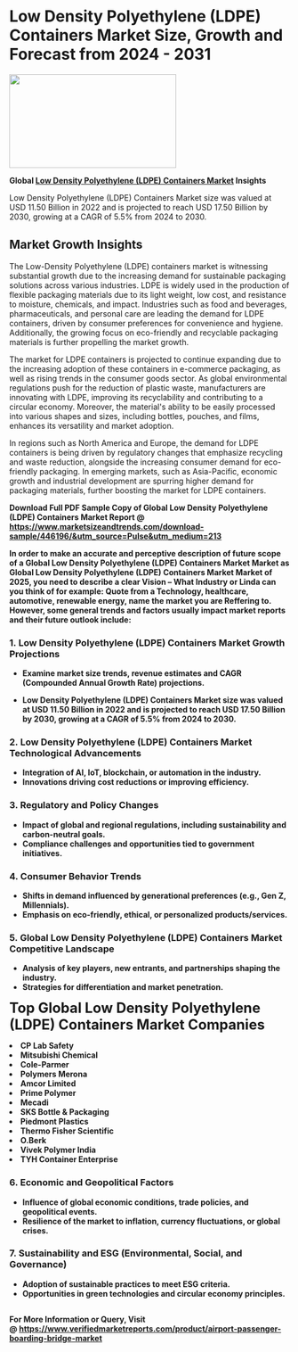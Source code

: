 <H1>Low Density Polyethylene (LDPE) Containers Market Size, Growth and Forecast from 2024 - 2031</H1><img class="aligncenter size-medium wp-image-584254" src="https://thirdeyenews.in/wp-content/uploads/2024/09/Global-Market-Research-300x168.jpeg" alt="" width="300" height="168" /><p><strong>Global&nbsp;<a href="https://www.marketsizeandtrends.com/download-sample/446196/&amp;utm_source=Pulse&amp;utm_medium=213">Low Density Polyethylene (LDPE) Containers Market</a> Insights</strong></p><p>Low Density Polyethylene (LDPE) Containers Market size was valued at USD 11.50 Billion in 2022 and is projected to reach USD 17.50 Billion by 2030, growing at a CAGR of 5.5% from 2024 to 2030.</p><p><h2>Market Growth Insights</h2> <p>The Low-Density Polyethylene (LDPE) containers market is witnessing substantial growth due to the increasing demand for sustainable packaging solutions across various industries. LDPE is widely used in the production of flexible packaging materials due to its light weight, low cost, and resistance to moisture, chemicals, and impact. Industries such as food and beverages, pharmaceuticals, and personal care are leading the demand for LDPE containers, driven by consumer preferences for convenience and hygiene. Additionally, the growing focus on eco-friendly and recyclable packaging materials is further propelling the market growth.</p> <p><strong></strong></p> <p>The market for LDPE containers is projected to continue expanding due to the increasing adoption of these containers in e-commerce packaging, as well as rising trends in the consumer goods sector. As global environmental regulations push for the reduction of plastic waste, manufacturers are innovating with LDPE, improving its recyclability and contributing to a circular economy. Moreover, the material's ability to be easily processed into various shapes and sizes, including bottles, pouches, and films, enhances its versatility and market adoption.</p> <p>In regions such as North America and Europe, the demand for LDPE containers is being driven by regulatory changes that emphasize recycling and waste reduction, alongside the increasing consumer demand for eco-friendly packaging. In emerging markets, such as Asia-Pacific, economic growth and industrial development are spurring higher demand for packaging materials, further boosting the market for LDPE containers.</p> <p><strong></p><p><span class=""><strong>Download Full PDF Sample Copy of Global Low Density Polyethylene (LDPE) Containers Market Report</strong> @ <a href="https://www.marketsizeandtrends.com/download-sample/446196/&amp;utm_source=Pulse&amp;utm_medium=213" target="_blank">https://www.marketsizeandtrends.com/download-sample/446196/&amp;utm_source=Pulse&amp;utm_medium=213</a></span></p><p>In order to make an accurate and perceptive description of future scope of a Global&nbsp;Low Density Polyethylene (LDPE) Containers Market Market as Global&nbsp;Low Density Polyethylene (LDPE) Containers Market Market of 2025, you need to describe a clear Vision &ndash; What Industry or Linda can you think of for example: Quote from a Technology, healthcare, automotive, renewable energy, name the market you are Reffering to. However, some general trends and factors usually impact market reports and their future outlook include:</p><h3>1.&nbsp;<strong>Low Density Polyethylene (LDPE) Containers Market Growth Projections</strong></h3><ul><li>Examine market size trends, revenue estimates and CAGR (Compounded Annual Growth Rate) projections.</li><li><p>Low Density Polyethylene (LDPE) Containers Market size was valued at USD 11.50 Billion in 2022 and is projected to reach USD 17.50 Billion by 2030, growing at a CAGR of 5.5% from 2024 to 2030.</p></li></ul><h3>2.&nbsp;<strong>Low Density Polyethylene (LDPE) Containers Market Technological Advancements</strong></h3><ul><li>Integration of AI, IoT, blockchain, or automation in the industry.</li><li>Innovations driving cost reductions or improving efficiency.</li></ul><h3>3.&nbsp;<strong>Regulatory and Policy Changes</strong></h3><ul><li>Impact of global and regional regulations, including sustainability and carbon-neutral goals.</li><li>Compliance challenges and opportunities tied to government initiatives.</li></ul><h3>4.&nbsp;<strong>Consumer Behavior Trends</strong></h3><ul><li>Shifts in demand influenced by generational preferences (e.g., Gen Z, Millennials).</li><li>Emphasis on eco-friendly, ethical, or personalized products/services.</li></ul><h3>5.&nbsp;<strong>Global Low Density Polyethylene (LDPE) Containers Market Competitive Landscape</strong></h3><ul><li>Analysis of key players, new entrants, and partnerships shaping the industry.</li><li>Strategies for differentiation and market penetration.</li></ul><p data-pm-slice="1 1 []"><span style="color: inherit; font-family: inherit; font-size: 25px;">Top Global Low Density Polyethylene (LDPE) Containers Market Companies</span></p><div class="" data-test-id=""><p><li>CP Lab Safety</li><li> Mitsubishi Chemical</li><li> Cole-Parmer</li><li> Polymers Merona</li><li> Amcor Limited</li><li> Prime Polymer</li><li> Mecadi</li><li> SKS Bottle & Packaging</li><li> Piedmont Plastics</li><li> Thermo Fisher Scientific</li><li> O.Berk</li><li> Vivek Polymer India</li><li> TYH Container Enterprise</li></p></div><h3>6.&nbsp;<strong>Economic and Geopolitical Factors</strong></h3><ul><li>Influence of global economic conditions, trade policies, and geopolitical events.</li><li>Resilience of the market to inflation, currency fluctuations, or global crises.</li></ul><h3>7.&nbsp;<strong>Sustainability and ESG (Environmental, Social, and Governance)</strong></h3><ul><li>Adoption of sustainable practices to meet ESG criteria.</li><li>Opportunities in green technologies and circular economy principles.</li></ul><h2><strong style="font-size: 14px;">For More Information or Query, Visit @&nbsp;</strong><a style="background-color: #ffffff; font-size: 14px;" href="https://www.marketsizeandtrends.com/report/low-density-polyethylene-ldpe-containers-market/" target="_blank">https://www.verifiedmarketreports.com/product/airport-passenger-boarding-bridge-market</a></h2>
